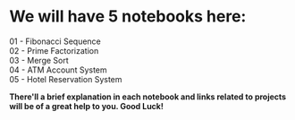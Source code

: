 # We will have 5 notebooks here:

01 - Fibonacci Sequence  
02 - Prime Factorization  
03 - Merge Sort  
04 - ATM Account System  
05 - Hotel Reservation System  

**There'll a brief explanation in each notebook and links related to projects will be of a great help to you. Good Luck!**
